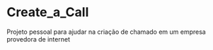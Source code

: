 # Create_a_Call
Projeto pessoal para ajudar na criação de chamado em um empresa provedora de internet
